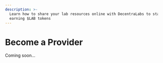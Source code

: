 ```yaml
---
description: >-
  Learn how to share your lab resources online with DecentraLabs to start
  earning $LAB tokens
---
```


# Become a Provider

Coming soon...
